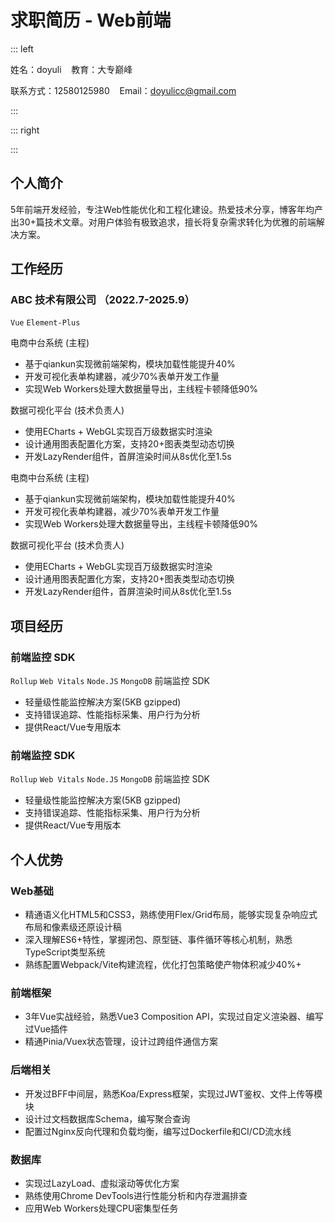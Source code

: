 # 求职简历 - Web前端

::: left

姓名：doyuli &nbsp;&nbsp; 教育：大专巅峰

联系方式：12580125980 &nbsp;&nbsp; Email：doyulicc@gmail.com

:::

::: right

:::

## 个人简介

5年前端开发经验，专注Web性能优化和工程化建设。热爱技术分享，博客年均产出30+篇技术文章。对用户体验有极致追求，擅长将复杂需求转化为优雅的前端解决方案。

## 工作经历

### ABC 技术有限公司 （2022.7-2025.9）

`Vue` `Element-Plus`

电商中台系统 (主程)

- 基于qiankun实现微前端架构，模块加载性能提升40%
- 开发可视化表单构建器，减少70%表单开发工作量
- 实现Web Workers处理大数据量导出，主线程卡顿降低90%

数据可视化平台 (技术负责人)

- 使用ECharts + WebGL实现百万级数据实时渲染
- 设计通用图表配置化方案，支持20+图表类型动态切换
- 开发LazyRender组件，首屏渲染时间从8s优化至1.5s

电商中台系统 (主程)

- 基于qiankun实现微前端架构，模块加载性能提升40%
- 开发可视化表单构建器，减少70%表单开发工作量
- 实现Web Workers处理大数据量导出，主线程卡顿降低90%

数据可视化平台 (技术负责人)

- 使用ECharts + WebGL实现百万级数据实时渲染
- 设计通用图表配置化方案，支持20+图表类型动态切换
- 开发LazyRender组件，首屏渲染时间从8s优化至1.5s

## 项目经历

### 前端监控 SDK

`Rollup` `Web Vitals` `Node.JS` `MongoDB`
前端监控 SDK

- 轻量级性能监控解决方案(5KB gzipped)
- 支持错误追踪、性能指标采集、用户行为分析
- 提供React/Vue专用版本

### 前端监控 SDK

`Rollup` `Web Vitals` `Node.JS` `MongoDB`
前端监控 SDK

- 轻量级性能监控解决方案(5KB gzipped)
- 支持错误追踪、性能指标采集、用户行为分析
- 提供React/Vue专用版本

## 个人优势

### Web基础

- 精通语义化HTML5和CSS3，熟练使用Flex/Grid布局，能够实现复杂响应式布局和像素级还原设计稿
- 深入理解ES6+特性，掌握闭包、原型链、事件循环等核心机制，熟悉TypeScript类型系统
- 熟练配置Webpack/Vite构建流程，优化打包策略使产物体积减少40%+

### 前端框架

- 3年Vue实战经验，熟悉Vue3 Composition API，实现过自定义渲染器、编写过Vue插件
- 精通Pinia/Vuex状态管理，设计过跨组件通信方案

### 后端相关

- 开发过BFF中间层，熟悉Koa/Express框架，实现过JWT鉴权、文件上传等模块
- 设计过文档数据库Schema，编写聚合查询
- 配置过Nginx反向代理和负载均衡，编写过Dockerfile和CI/CD流水线

### 数据库

- 实现过LazyLoad、虚拟滚动等优化方案
- 熟练使用Chrome DevTools进行性能分析和内存泄漏排查
- 应用Web Workers处理CPU密集型任务
